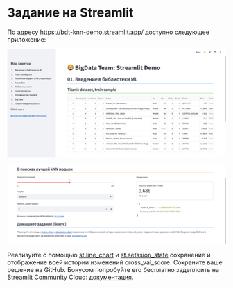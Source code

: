 # Задание на Streamlit

По адресу https://bdt-knn-demo.streamlit.app/ доступно следующее приложение:

![img](img/streamlit_demo_01.png)

![img](img/streamlit_demo_02.png)

Реализуйте с помощью [st.line_chart](https://docs.streamlit.io/develop/api-reference/charts/st.line_chart)
и [st.setssion_state](https://docs.streamlit.io/develop/api-reference/caching-and-state/st.session_state)
сохранение и отображение всей истории изменений cross_val_score. Сохраните ваше решение на GitHub. Бонусом
попробуйте его бесплатно задеплоить на Streamlit Community Cloud:
[документация](https://docs.streamlit.io/deploy/streamlit-community-cloud/get-started).

